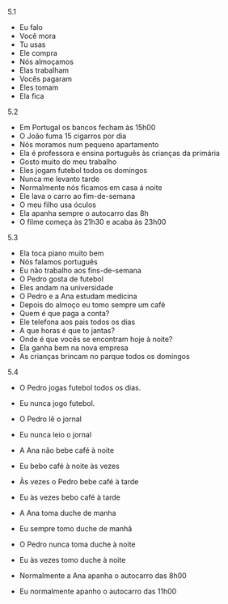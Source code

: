 5.1
  - Eu falo
  - Você mora
  - Tu usas
  - Ele compra
  - Nós almoçamos
  - Elas trabalham
  - Vocês pagaram
  - Eles tomam
  - Ela fica

5.2
  - Em Portugal os bancos fecham às 15h00
  - O João fuma 15 cigarros por dia
  - Nós moramos num pequeno apartamento
  - Ela é professora e ensina português às crianças da primária
  - Gosto muito do meu trabalho
  - Eles jogam futebol todos os domingos
  - Nunca me levanto tarde
  - Normalmente nós ficamos em casa á noite
  - Ele lava o carro ao fim-de-semana
  - O meu filho usa óculos
  - Ela apanha sempre o autocarro das 8h
  - O filme começa às 21h30 e acaba às 23h00

5.3
  - Ela toca piano muito bem
  - Nós falamos português
  - Eu não trabalho aos fins-de-semana
  - O Pedro gosta de futebol
  - Eles andam na universidade
  - O Pedro e a Ana estudam medicina
  - Depois do almoço eu tomo sempre um café
  - Quem é que paga a conta?
  - Ele telefona aos pais todos os dias
  - A que horas é que to jantas?
  - Onde é que vocês se encontram hoje à noite?
  - Ela ganha bem na nova empresa
  - As crianças brincam no parque todos os domingos 

5.4
  - O Pedro jogas futebol todos os dias.
  - Eu nunca jogo futebol.

  - O Pedro lê o jornal
  - Eu nunca leio o jornal

  - A Ana não bebe café à noite
  - Eu bebo café à noite às vezes

  - Às vezes o Pedro bebe café à tarde
  - Eu às vezes bebo café à tarde

  - A Ana toma duche de manha
  - Eu sempre tomo duche de manhã

  - O Pedro nunca toma duche à noite
  - Eu às vezes tomo duche à noite

  - Normalmente a Ana apanha o autocarro das 8h00
  - Eu normalmente apanho o autocarro das 11h00